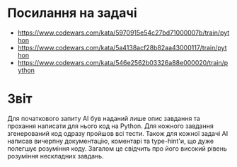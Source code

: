 # Посилання на задачі

- https://www.codewars.com/kata/5970915e54c27bd71000007b/train/python
- https://www.codewars.com/kata/5a4138acf28b82aa43000117/train/python
- https://www.codewars.com/kata/546e2562b03326a88e000020/train/python

# Звіт

Для початкового запиту АІ був наданий лише опис завдання та прохання написати для нього код на Python. Для кожного завдання згенерований код одразу пройшов всі тести. Також для кожної задачі АІ написав вичерпну документацію, коментарі та type-hint'и, що дуже полегшує розуміння коду. Загалом це свідчить про його високий рівень розуміння нескладних завдань.
